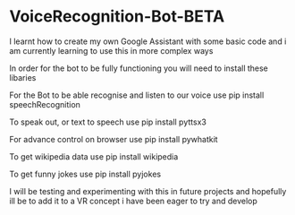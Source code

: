 # VoiceRecognition-Bot-BETA
I learnt how to create my own Google Assistant with some basic code and i am currently learning to use this in more complex ways

In order for the bot to be fully functioning you will need to install these libaries

For the Bot to be able recognise and listen to our voice use pip install speechRecognition

To speak out, or text to speech use pip install pyttsx3

For advance control on browser use pip install pywhatkit

To get wikipedia data use pip install wikipedia

To get funny jokes use pip install pyjokes

I will be testing and experimenting with this in future projects and hopefully ill be to add it to a VR concept i have been eager to try and develop
